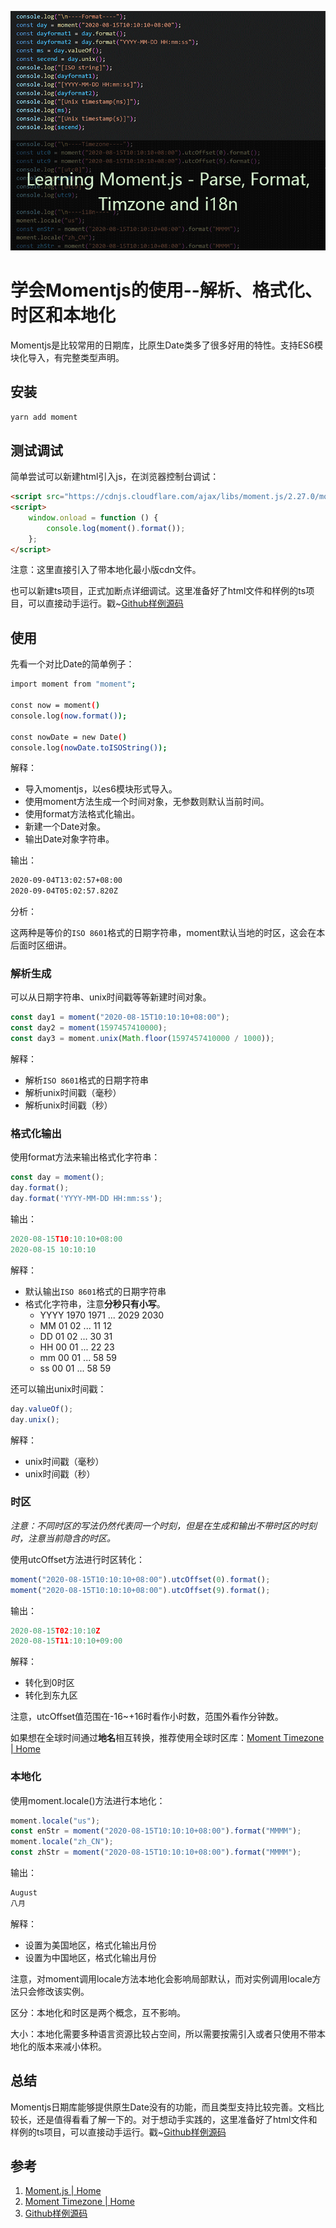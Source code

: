 ![](./moment.png)

# 学会Momentjs的使用--解析、格式化、时区和本地化

Momentjs是比较常用的日期库，比原生Date类多了很多好用的特性。支持ES6模块化导入，有完整类型声明。

## 安装

```sh
yarn add moment
```

## 测试调试

简单尝试可以新建html引入js，在浏览器控制台调试：

```html
<script src="https://cdnjs.cloudflare.com/ajax/libs/moment.js/2.27.0/moment-with-locales.min.js"></script>
<script>
    window.onload = function () {
        console.log(moment().format());
    };
</script>
```

注意：这里直接引入了带本地化最小版cdn文件。

也可以新建ts项目，正式加断点详细调试。这里准备好了html文件和样例的ts项目，可以直接动手运行。戳~[Github样例源码](https://github.com/czzonet/momentjs-simple)

## 使用

先看一个对比Date的简单例子：

```sh
import moment from "moment";

const now = moment()
console.log(now.format());

const nowDate = new Date()
console.log(nowDate.toISOString());
```

解释：

- 导入momentjs，以es6模块形式导入。
- 使用moment方法生成一个时间对象，无参数则默认当前时间。
- 使用format方法格式化输出。
- 新建一个Date对象。
- 输出Date对象字符串。

输出：

```sh
2020-09-04T13:02:57+08:00
2020-09-04T05:02:57.820Z
```

分析：

这两种是等价的`ISO 8601`格式的日期字符串，moment默认当地的时区，这会在本后面时区细讲。

### 解析生成

可以从日期字符串、unix时间戳等等新建时间对象。

```ts
const day1 = moment("2020-08-15T10:10:10+08:00");
const day2 = moment(1597457410000);
const day3 = moment.unix(Math.floor(1597457410000 / 1000));
```

解释：

- 解析`ISO 8601`格式的日期字符串
- 解析unix时间戳（毫秒）
- 解析unix时间戳（秒）

### 格式化输出

使用format方法来输出格式化字符串：

```ts
const day = moment();
day.format();
day.format('YYYY-MM-DD HH:mm:ss');
```

输出：

```ts
2020-08-15T10:10:10+08:00
2020-08-15 10:10:10
```

解释：

- 默认输出`ISO 8601`格式的日期字符串
- 格式化字符串，注意**分秒只有小写**。
  - YYYY 1970 1971 ... 2029 2030
  - MM 01 02 ... 11 12
  - DD 01 02 ... 30 31 
  - HH 00 01 ... 22 23 
  - mm 00 01 ... 58 59
  - ss 00 01 ... 58 59

还可以输出unix时间戳：

```ts
day.valueOf();
day.unix();
```

解释：

- unix时间戳（毫秒）
- unix时间戳（秒）

### 时区

*注意：不同时区的写法仍然代表同一个时刻，但是在生成和输出不带时区的时刻时，注意当前隐含的时区。*

使用utcOffset方法进行时区转化：

```ts
moment("2020-08-15T10:10:10+08:00").utcOffset(0).format();
moment("2020-08-15T10:10:10+08:00").utcOffset(9).format();
```

输出：

```ts
2020-08-15T02:10:10Z
2020-08-15T11:10:10+09:00
```

解释：

- 转化到0时区
- 转化到东九区

注意，utcOffset值范围在-16~+16时看作小时数，范围外看作分钟数。

如果想在全球时间通过**地名**相互转换，推荐使用全球时区库：[Moment Timezone | Home](https://momentjs.com/timezone/)

### 本地化

使用moment.locale()方法进行本地化：

```ts
moment.locale("us");
const enStr = moment("2020-08-15T10:10:10+08:00").format("MMMM");
moment.locale("zh_CN");
const zhStr = moment("2020-08-15T10:10:10+08:00").format("MMMM");
```

输出：

```ts
August
八月
```

解释：

- 设置为美国地区，格式化输出月份
- 设置为中国地区，格式化输出月份

注意，对moment调用locale方法本地化会影响局部默认，而对实例调用locale方法只会修改该实例。

区分：本地化和时区是两个概念，互不影响。

大小：本地化需要多种语言资源比较占空间，所以需要按需引入或者只使用不带本地化的版本来减小体积。

## 总结

Momentjs日期库能够提供原生Date没有的功能，而且类型支持比较完善。文档比较长，还是值得看看了解一下的。对于想动手实践的，这里准备好了html文件和样例的ts项目，可以直接动手运行。戳~[Github样例源码](https://github.com/czzonet/momentjs-simple)

## 参考

1. [Moment.js | Home](https://momentjs.com/)
2. [Moment Timezone | Home](https://momentjs.com/timezone/)
3. [Github样例源码](https://github.com/czzonet/momentjs-simple)
